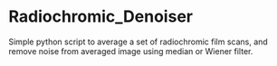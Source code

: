 # Radiochromic_Denoiser
Simple python script to average a set of radiochromic film scans, and remove noise from averaged image using median or Wiener filter.
